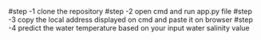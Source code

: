 #step -1 clone the repository
#step -2 open cmd and run app.py file
#step -3 copy the local address displayed on cmd  and paste it on browser
#step -4 predict the water temperature based on your input water salinity value
